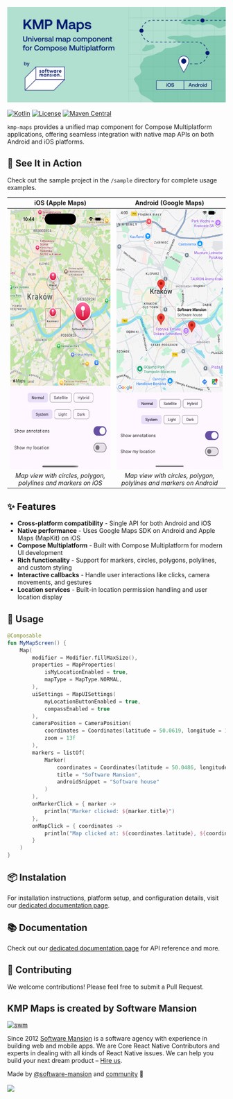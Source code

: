 ![KMP Maps by Software Mansion](https://github.com/software-mansion/kmp-maps/blob/main/docs/images/cover_image.png?raw=true)

[![Kotlin](https://img.shields.io/badge/Kotlin-2.2.20-blue.svg)](https://kotlinlang.org)
[![License](https://img.shields.io/badge/License-MIT-green.svg)](./LICENSE)
[![Maven Central](https://img.shields.io/maven-central/v/com.swmansion.kmpmaps/kmp-maps)](https://central.sonatype.com/artifact/com.swmansion.kmpmaps/kmp-maps)

`kmp-maps` provides a unified map component for Compose Multiplatform applications, offering seamless integration with native map APIs on both Android and iOS platforms.

## 🎯 See It in Action

Check out the sample project in the `/sample` directory for complete usage examples.

|                                                                       iOS (Apple Maps)                                                                       |                                                                      Android (Google Maps)                                                                       |
| :----------------------------------------------------------------------------------------------------------------------------------------------------------: | :--------------------------------------------------------------------------------------------------------------------------------------------------------------: |
| <img src="https://github.com/software-mansion/kmp-maps/blob/main/docs/images/ios_preview.png?raw=true" height="600" style="display: block; margin: 0 auto;"> | <img src="https://github.com/software-mansion/kmp-maps/blob/main/docs/images/android_preview.png?raw=true" height="600" style="display: block; margin: 0 auto;"> |
|                                                _Map view with circles, polygon, polylines and markers on iOS_                                                |                                                _Map view with circles, polygon, polylines and markers on Android_                                                |

## ✨ Features

- **Cross-platform compatibility** - Single API for both Android and iOS
- **Native performance** - Uses Google Maps SDK on Android and Apple Maps (MapKit) on iOS
- **Compose Multiplatform** - Built with Compose Multiplatform for modern UI development
- **Rich functionality** - Support for markers, circles, polygons, polylines, and custom styling
- **Interactive callbacks** - Handle user interactions like clicks, camera movements, and gestures
- **Location services** - Built-in location permission handling and user location display

## 🚀 Usage

```kotlin
@Composable
fun MyMapScreen() {
    Map(
        modifier = Modifier.fillMaxSize(),
        properties = MapProperties(
            isMyLocationEnabled = true,
            mapType = MapType.NORMAL,
        ),
        uiSettings = MapUISettings(
            myLocationButtonEnabled = true,
            compassEnabled = true
        ),
        cameraPosition = CameraPosition(
            coordinates = Coordinates(latitude = 50.0619, longitude = 19.9373),
            zoom = 13f
        ),
        markers = listOf(
            Marker(
                coordinates = Coordinates(latitude = 50.0486, longitude = 19.9654),
                title = "Software Mansion",
                androidSnippet = "Software house"
            )
        ),
        onMarkerClick = { marker ->
            println("Marker clicked: ${marker.title}")
        },
        onMapClick = { coordinates ->
            println("Map clicked at: ${coordinates.latitude}, ${coordinates.longitude}")
        }
    )
}
```

## 📦 Instalation

For installation instructions, platform setup, and configuration details, visit our [dedicated documentation page](https://docs.swmansion.com/kmp-maps/).


## 📚 Documentation

Check out our [dedicated documentation page](https://docs.swmansion.com/kmp-maps/) for API reference and more.

## 🤝 Contributing

We welcome contributions! Please feel free to submit a Pull Request.

## KMP Maps is created by Software Mansion

[![swm](https://logo.swmansion.com/logo?color=white&variant=desktop&width=150&tag=kmp-maps-github "Software Mansion")](https://swmansion.com)

Since 2012 [Software Mansion](https://swmansion.com) is a software agency with
experience in building web and mobile apps. We are Core React Native
Contributors and experts in dealing with all kinds of React Native issues. We
can help you build your next dream product –
[Hire us](https://swmansion.com/contact/projects?utm_source=typegpu&utm_medium=readme).

Made by [@software-mansion](https://github.com/software-mansion) and
[community](https://github.com/software-mansion/kmp-maps/graphs/contributors) 💛
<br><br>
<a href="https://github.com/software-mansion/kmp-maps/graphs/contributors">
<img src="https://contrib.rocks/image?repo=software-mansion/kmp-maps" />
</a>
